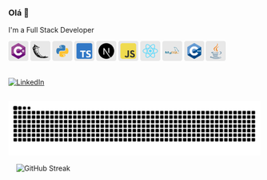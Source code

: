 ### Olá 👋

I'm a Full Stack Developer

<div>
  <img alt="C#" height="40" width="40" src="https://github.com/gui-bus/TechIcons/blob/main/Light/C%23.svg" />
  <img alt="Flask" height="40" width="40" src="https://github.com/gui-bus/TechIcons/blob/main/Light/Flask.svg">
  <img alt="Python" height="40" width="40" src="https://github.com/gui-bus/TechIcons/blob/main/Light/Python.svg"> 
  <img alt="Typescript" height="40" width="40" src="https://github.com/gui-bus/TechIcons/blob/main/Light/Typescript.svg">
  <img alt="NextJS" height="40" width="40" src="https://github.com/gui-bus/TechIcons/blob/main/Light/NextJS.svg"> 
  <img alt="Javascript" height="40" width="40" src="https://github.com/gui-bus/TechIcons/blob/main/Light/Javascript.svg"> 
  <img alt="React" height="40" width="40" src="https://github.com/gui-bus/TechIcons/blob/main/Light/React.svg"> 
  <img alt="MySQL" height="40" width="40" src="https://github.com/gui-bus/TechIcons/blob/main/Light/MySQL.svg">
  <img alt="C++" height="40" width="40" src="https://github.com/gui-bus/TechIcons/blob/main/Light/C%2B%2B.svg">
  <img alt="Java" height="40" width="40" src="https://github.com/gui-bus/TechIcons/blob/main/Light/Java.svg">
</div>

<br/>

[![LinkedIn](https://img.shields.io/badge/LinkedIn-0077B5?style=for-the-badge&logo=linkedin&logoColor=white)](https://www.linkedin.com/in/cauaosp/)

<!-- line -->
##

<!-- snake animation -->
<div>

  ![snake gif](https://github.com/cauaosp/cauaosp/blob/output/github-snake.svg)
</div>


<!-- streaks -->
&nbsp;&nbsp;&nbsp;&nbsp;<img href="https://git.io/streak-stats"><img src="https://streak-stats.demolab.com?user=cauaosp&theme=vue" alt="GitHub Streak" />
  
